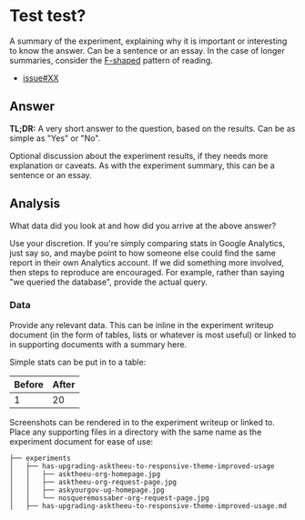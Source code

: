 # Test test?

A summary of the experiment, explaining why it is important or interesting to know the answer. Can be a sentence or an essay. In the case of longer summaries, consider the [F-shaped](https://www.nngroup.com/articles/f-shaped-pattern-reading-web-content/) pattern of reading.

- [issue#XX](https://github.com/mysociety/alaveteli-experiments/issues/XX)

## Answer

**TL;DR:** A very short answer to the question, based on the results. Can be as simple as "Yes" or "No".

Optional discussion about the experiment results, if they needs more explanation or caveats. As with the experiment summary, this can be a sentence or an essay.

## Analysis

What data did you look at and how did you arrive at the above answer?

Use your discretion. If you're simply comparing stats in Google Analytics, just say so, and maybe point to how someone else could find the same report in their own Analytics account. If we did something more involved, then steps to reproduce are encouraged. For example, rather than saying "we queried the database", provide the actual query.

### Data

Provide any relevant data. This can be inline in the experiment writeup document (in the form of tables, lists or whatever is most useful) or linked to in supporting documents with a summary here.

Simple stats can be put in to a table:

| Before | After |
|--------|-------|
| 1      | 20    |

Screenshots can be rendered in to the experiment writeup or linked to. Place any supporting files in a directory with the same name as the experiment document for ease of use:

    ├── experiments
    │   ├── has-upgrading-asktheeu-to-responsive-theme-improved-usage
    │   │   ├── asktheeu-org-homepage.jpg
    │   │   ├── asktheeu-org-request-page.jpg
    │   │   ├── askyourgov-ug-homepage.jpg
    │   │   └── nosqueremossaber-org-request-page.jpg
    │   ├── has-upgrading-asktheeu-to-responsive-theme-improved-usage.md

